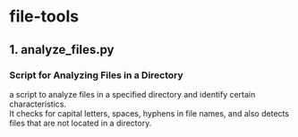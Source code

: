 # file-tools

## 1. analyze_files.py
  ### Script for Analyzing Files in a Directory
  a script to analyze files in a specified directory and identify certain characteristics.  
  It checks for capital letters, spaces, hyphens in file names, and also detects files that are not located in a directory.
